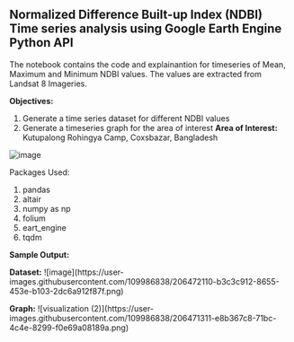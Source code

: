## Normalized Difference Built-up Index (NDBI) Time series analysis using Google Earth Engine Python API

The notebook contains the code and explainantion for timeseries of Mean, Maximum and Minimum NDBI values. The values are extracted from Landsat 8 Imageries. 

**Objectives:** 
1. Generate a time series dataset for different NDBI values
2. Generate a timeseries graph for the area of interest
**Area of Interest:** Kutupalong Rohingya Camp, Coxsbazar, Bangladesh

![image](https://user-images.githubusercontent.com/109986838/206468569-2510dc36-e5a9-4dc6-bd81-457d8ed68cee.png)


Packages Used: 
1. pandas
2. altair
3. numpy as np
4. folium
5. eart_engine
6. tqdm


**Sample Output:**
<p>
  <strong>Dataset:</strong>
   ![image](https://user-images.githubusercontent.com/109986838/206472110-b3c3c912-8655-453e-b103-2dc6a912f87f.png)
</p>

<p>
  <strong>Graph:</strong>
    ![visualization (2)](https://user-images.githubusercontent.com/109986838/206471311-e8b367c8-71bc-4c4e-8299-f0e69a08189a.png)
</p>
